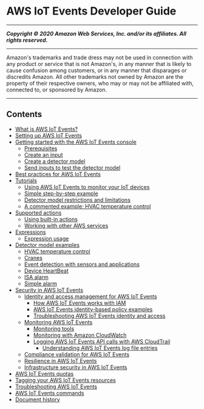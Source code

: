 # AWS IoT Events Developer Guide

-----
*****Copyright &copy; 2020 Amazon Web Services, Inc. and/or its affiliates. All rights reserved.*****

-----
Amazon's trademarks and trade dress may not be used in 
     connection with any product or service that is not Amazon's, 
     in any manner that is likely to cause confusion among customers, 
     or in any manner that disparages or discredits Amazon. All other 
     trademarks not owned by Amazon are the property of their respective
     owners, who may or may not be affiliated with, connected to, or 
     sponsored by Amazon.

-----
## Contents
+ [What is AWS IoT Events?](what-is-iotevents.md)
+ [Setting up AWS IoT Events](iotevents-start.md)
+ [Getting started with the AWS IoT Events console](iotevents-getting-started.md)
   + [Prerequisites](iotevents-getting-started-prereqs.md)
   + [Create an input](iotevents-detector-input.md)
   + [Create a detector model](iotevents-detector-model.md)
   + [Send inputs to test the detector model](iotevents-iot-rules-engine.md)
+ [Best practices for AWS IoT Events](best-practices.md)
+ [Tutorials](iotevents-tutorials.md)
   + [Using AWS IoT Events to monitor your IoT devices](iotevents-how-to-use.md)
   + [Simple step-by-step example](iotevents-simple-example.md)
   + [Detector model restrictions and limitations](iotevents-restrictions-detector-model.md)
   + [A commented example: HVAC temperature control](iotevents-commented-example.md)
+ [Supported actions](iotevents-supported-actions.md)
   + [Using built-in actions](built-in-actions.md)
   + [Working with other AWS services](iotevents-other-aws-services.md)
+ [Expressions](iotevents-expressions.md)
   + [Expression usage](expression-usage.md)
+ [Detector model examples](iotevents-examples.md)
   + [HVAC temperature control](iotevents-examples-hvac.md)
   + [Cranes](iotevents-examples-cranes.md)
   + [Event detection with sensors and applications](iotevents-examples-edwsaa.md)
   + [Device HeartBeat](iotevents-examples-dhb.md)
   + [ISA alarm](iotevents-examples-bisaa.md)
   + [Simple alarm](iotevents-examples-bsa.md)
+ [Security in AWS IoT Events](security.md)
   + [Identity and access management for AWS IoT Events](security-iam.md)
      + [How AWS IoT Events works with IAM](security_iam_service-with-iam.md)
      + [AWS IoT Events identity-based policy examples](security_iam_id-based-policy-examples.md)
      + [Troubleshooting AWS IoT Events identity and access](security_iam_troubleshoot.md)
   + [Monitoring AWS IoT Events](monitoring_overview.md)
      + [Monitoring tools](monitoring_automated_manual.md)
      + [Monitoring with Amazon CloudWatch](monitoring-cloudwatch.md)
      + [Logging AWS IoT Events API calls with AWS CloudTrail](iotevents-using-cloudtrail.md)
         + [Understanding AWS IoT Events log file entries](understanding-aws-iotevents-entries.md)
   + [Compliance validation for AWS IoT Events](iotevents-compliance.md)
   + [Resilience in AWS IoT Events](disaster-recovery-resiliency.md)
   + [Infrastructure security in AWS IoT Events](infrastructure-security.md)
+ [AWS IoT Events quotas](iotevents-quotas.md)
+ [Tagging your AWS IoT Events resources](tagging-iotevents.md)
+ [Troubleshooting AWS IoT Events](iotevents-troubleshooting.md)
+ [AWS IoT Events commands](iotevents-commands.md)
+ [Document history](doc-history.md)